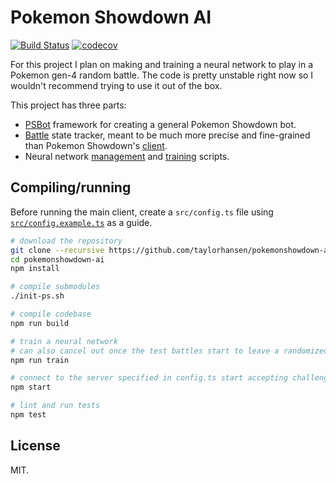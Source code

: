 # Pokemon Showdown AI
[![Build Status](https://travis-ci.org/taylorhansen/pokemonshowdown-ai.svg?branch=master)](https://travis-ci.org/taylorhansen/pokemonshowdown-ai)
[![codecov](https://codecov.io/gh/taylorhansen/pokemonshowdown-ai/branch/master/graph/badge.svg)](https://codecov.io/gh/taylorhansen/pokemonshowdown-ai)

For this project I plan on making and training a neural network to play in a Pokemon gen-4 random battle.
The code is pretty unstable right now so I wouldn't recommend trying to use it out of the box.

This project has three parts:
* [PSBot](/src/psbot) framework for creating a general Pokemon Showdown bot.
* [Battle](/src/battle) state tracker, meant to be much more precise and fine-grained than Pokemon Showdown's [client](https://github.com/Zarel/Pokemon-Showdown-Client).
* Neural network [management](/src/ai) and [training](/scripts/train) scripts.

## Compiling/running
Before running the main client, create a `src/config.ts` file using [`src/config.example.ts`](/src/config.example.ts) as a guide.

```sh
# download the repository
git clone --recursive https://github.com/taylorhansen/pokemonshowdown-ai
cd pokemonshowdown-ai
npm install

# compile submodules
./init-ps.sh

# compile codebase
npm run build

# train a neural network
# can also cancel out once the test battles start to leave a randomized network on disk
npm run train

# connect to the server specified in config.ts start accepting challenges
npm start

# lint and run tests
npm test
```

## License
MIT.
